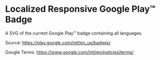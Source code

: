 # Localized Responsive Google Play™ Badge
A SVG of the current Google Play™ badge containing all languages.

Source: https://play.google.com/intl/en_us/badges/

Google Terms: https://www.google.com/intl/en/policies/terms/
